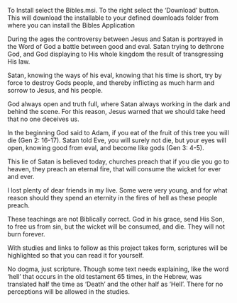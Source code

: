 To Install select the Bibles.msi. 
To the right select the ‘Download’ button.
This will download the installable to your defined downloads folder from where you can install the Bibles Application

During the ages the controversy between Jesus and Satan is portrayed in the Word of God a battle between good and eval. Satan trying to dethrone God, and God displaying to His whole kingdom the result of transgressing His law.

Satan, knowing the ways of his eval, knowing that his time is short, try by force to destroy Gods people, and thereby inflicting as much harm and sorrow to Jesus, and his people.

God always open and truth full, where Satan always working in the dark and behind the scene. For this reason, Jesus warned that we should take heed that no one deceives us.

In the beginning God said to Adam, if you eat of the fruit of this tree you will die (Gen 2: 16-17). Satan told Eve, you will surely not die, but your eyes will open, knowing good from eval, and become like gods (Gen 3: 4-5).

This lie of Satan is believed today, churches preach that if you die you go to heaven, they preach an eternal fire, that will consume the wicket for ever and ever.

I lost plenty of dear friends in my live. Some were very young, and for what reason should they spend an eternity in the fires of hell as these people preach.

These teachings are not Biblically correct. God in his grace, send His Son, to free us from sin, but the wicket will be consumed, and die. They will not burn forever.

With studies and links to follow as this project takes form, scriptures will be highlighted so that you can read it for yourself.

No dogma, just scripture. Though some text needs explaining, like the word ‘hell’ that occurs in the old testament 65 times, in the Hebrew, was translated half the time as ‘Death’ and the other half as ‘Hell’. There for no perceptions will be allowed in the studies.



